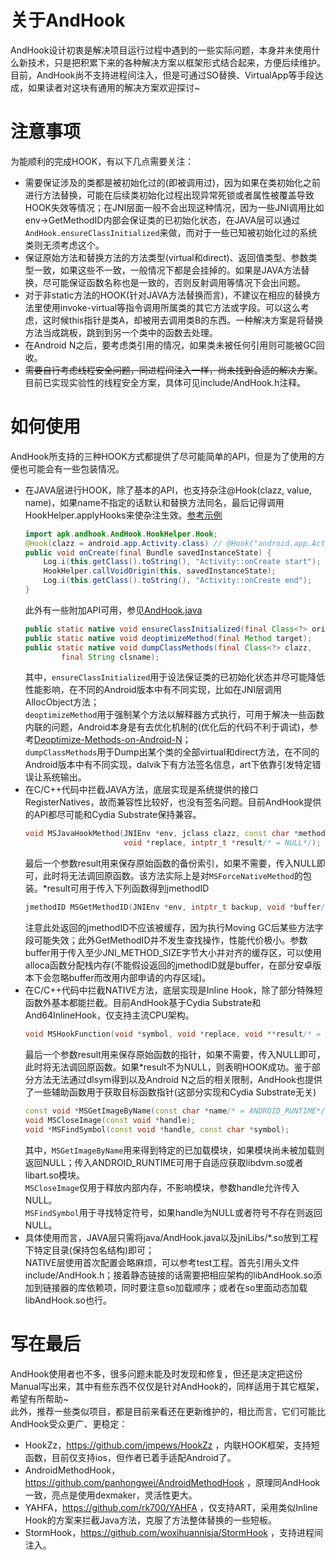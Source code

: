 # 关于AndHook
AndHook设计初衷是解决项目运行过程中遇到的一些实际问题，本身并未使用什么新技术，只是把积累下来的各种解决方案以框架形式结合起来，方便后续维护。   
目前，AndHook尚不支持进程间注入，但是可通过SO替换、VirtualApp等手段达成，如果读者对这块有通用的解决方案欢迎探讨~   

# 注意事项
为能顺利的完成HOOK，有以下几点需要关注：
- 需要保证涉及的类都是被初始化过的(即<clinit>被调用过)，因为如果在类初始化之前进行方法替换，可能在后续类初始化过程出现异常死锁或者属性被覆盖导致HOOK失效等情况；在JNI层面一般不会出现这种情况，因为一些JNI调用比如env->GetMethodID内部会保证类的已初始化状态，在JAVA层可以通过`AndHook.ensureClassInitialized`来做，而对于一些已知被初始化过的系统类则无须考虑这个。  
- 保证原始方法和替换方法的方法类型(virtual和direct)、返回值类型、参数类型一致，如果这些不一致，一般情况下都是会挂掉的。如果是JAVA方法替换，尽可能保证函数名称也是一致的，否则反射调用等情况下会出问题。  
- 对于非static方法的HOOK(针对JAVA方法替换而言)，不建议在相应的替换方法里使用invoke-virtual等指令调用所属类的其它方法或字段。可以这么考虑，这时候this指针是类A，却被用去调用类B的东西。一种解决方案是将替换方法当成跳板，跳到到另一个类中的函数去处理。
- 在Android N之后，要考虑类引用的情况，如果类未被任何引用则可能被GC回收。
- ~~需要自行考虑线程安全问题，同进程间注入一样，尚未找到合适的解决方案~~。目前已实现实验性的线程安全方案，具体可见include/AndHook.h注释。

# 如何使用
AndHook所支持的三种HOOK方式都提供了尽可能简单的API，但是为了使用的方便也可能会有一些包装情况。
- 在JAVA层进行HOOK，除了基本的API，也支持杂注@Hook(clazz, value, name)，如果name不指定的话默认和替换方法同名，最后记得调用HookHelper.applyHooks来使杂注生效。[参考示例](https://raw.githubusercontent.com/rrrfff/AndHook/master/java/test/src/apk/andhook/test/AndTest.java)   
    ```java
	import apk.andhook.AndHook.HookHelper.Hook;
	@Hook(clazz = android.app.Activity.class) // @Hook("android.app.Activity")
	public void onCreate(final Bundle savedInstanceState) {
		Log.i(this.getClass().toString(), "Activity::onCreate start");
		HookHelper.callVoidOrigin(this, savedInstanceState);
		Log.i(this.getClass().toString(), "Activity::onCreate end");
	}
    ```
    此外有一些附加API可用，参见[AndHook.java](https://github.com/rrrfff/AndHook/tree/master/java/AndHook.java)
    ```java
	public static native void ensureClassInitialized(final Class<?> origin);
	public static native void deoptimizeMethod(final Method target);
	public static native void dumpClassMethods(final Class<?> clazz,
			final String clsname);
    ```
    其中，`ensureClassInitialized`用于设法保证类的已初始化状态并尽可能降低性能影响，在不同的Android版本中有不同实现，比如在JNI层调用AllocObject方法；   
    `deoptimizeMethod`用于强制某个方法以解释器方式执行，可用于解决一些函数内联的问题，Android本身是有去优化机制的(优化后的代码不利于调试)，参考[Deoptimize-Methods-on-Android-N](https://github.com/rrrfff/AndHook/wiki/Deoptimize-Methods-on-Android-N)；   
    `dumpClassMethods`用于Dump出某个类的全部virtual和direct方法，在不同的Android版本中有不同实现，dalvik下有方法签名信息，art下依靠引发特定错误让系统输出。
- 在C/C++代码中拦截JAVA方法，底层实现是系统提供的接口RegisterNatives，故而兼容性比较好，也没有签名问题。目前AndHook提供的API都尽可能和Cydia Substrate保持兼容。
    ```c++
	void MSJavaHookMethod(JNIEnv *env, jclass clazz, const char *method, const char *signature,
                          void *replace, intptr_t *result/* = NULL*/);
    ```
    最后一个参数result用来保存原始函数的备份索引，如果不需要，传入NULL即可，此时将无法调回原函数。该方法实际上是对`MSForceNativeMethod`的包装。*result可用于传入下列函数得到jmethodID
    ```c++
	jmethodID MSGetMethodID(JNIEnv *env, intptr_t backup, void *buffer/* JNI_METHOD_SIZE */);
    ```
    注意此处返回的jmethodID不应该被缓存，因为执行Moving GC后某些方法字段可能失效；此外GetMethodID并不发生查找操作，性能代价极小。参数buffer用于传入至少JNI_METHOD_SIZE字节大小并对齐的缓存区，可以使用alloca函数分配栈内存(不能假设返回的jmethodID就是buffer，在部分安卓版本下会忽略buffer而改用内部申请的内存区域)。
- 在C/C++代码中拦截NATIVE方法，底层实现是Inline Hook，除了部分特殊短函数外基本都能拦截。目前AndHook基于Cydia Substrate和And64InlineHook，仅支持主流CPU架构。
    ```c++
	void MSHookFunction(void *symbol, void *replace, void **result/* = NULL*/);
    ```
    最后一个参数result用来保存原始函数的指针，如果不需要，传入NULL即可，此时将无法调回原函数。如果*result不为NULL，则表明HOOK成功。鉴于部分方法无法通过dlsym得到以及Android N之后的相关限制，AndHook也提供了一些辅助函数用于获取目标函数指针(这部分实现和Cydia Substrate无关)
    ```c++
	const void *MSGetImageByName(const char *name/* = ANDROID_RUNTIME*/);
	void MSCloseImage(const void *handle);
	void *MSFindSymbol(const void *handle, const char *symbol);
    ```
    其中，`MSGetImageByName`用来得到特定的已加载模块，如果模块尚未被加载则返回NULL；传入ANDROID_RUNTIME可用于自适应获取libdvm.so或者libart.so模块。   
    `MSCloseImage`仅用于释放内部内存，不影响模块，参数handle允许传入NULL。   
    `MSFindSymbol`用于寻找特定符号，如果handle为NULL或者符号不存在则返回NULL。
- 具体使用而言，JAVA层只需将java/AndHook.java以及jniLibs/*.so放到工程下特定目录(保持包名结构)即可；   
NATIVE层使用首次配置会略麻烦，可以参考test工程。首先引用头文件include/AndHook.h；接着静态链接的话需要把相应架构的libAndHook.so添加到链接器的库依赖项，同时要注意so加载顺序；或者在so里面动态加载libAndHook.so也行。

# 写在最后
AndHook使用者也不多，很多问题未能及时发现和修复，但还是决定把这份Manual写出来，其中有些东西不仅仅是针对AndHook的，同样适用于其它框架，希望有所帮助~   
此外，推荐一些类似项目，都是目前来看还在更新维护的，相比而言，它们可能比AndHook受众更广、更稳定：   
- HookZz，https://github.com/jmpews/HookZz ，内联HOOK框架，支持短函数，目前仅支持ios，但作者已着手适配Android了。
- AndroidMethodHook，https://github.com/panhongwei/AndroidMethodHook ，原理同AndHook一致，亮点是使用dexmaker，灵活性更大。
- YAHFA，https://github.com/rk700/YAHFA ，仅支持ART，采用类似Inline Hook的方案来拦截Java方法，克服了方法整体替换的一些短板。
- StormHook，https://github.com/woxihuannisja/StormHook ，支持进程间注入。
